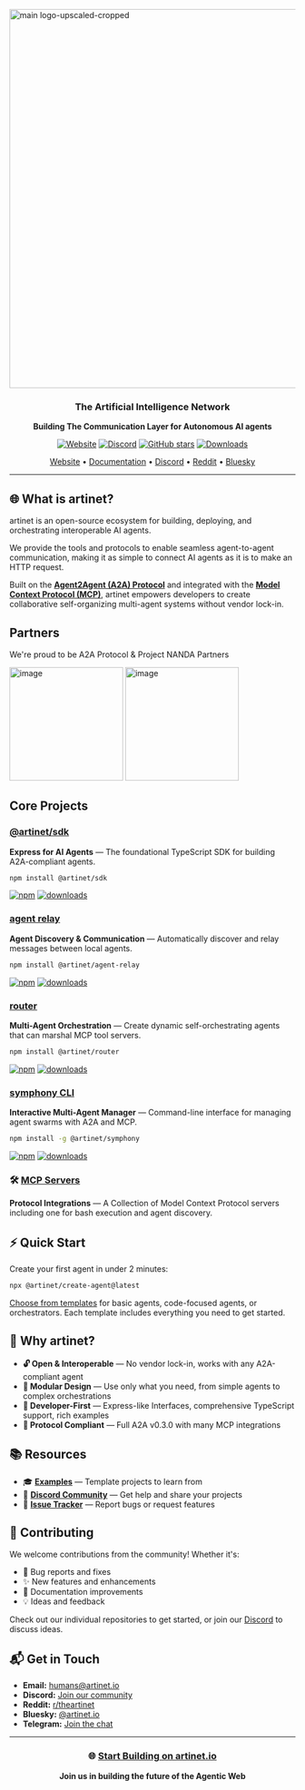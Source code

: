 <!-- Add your banner image here -->
<!-- ![artinet banner](banner.png) -->
[<img width="1941" height="668" alt="main logo-upscaled-cropped" src="https://github.com/user-attachments/assets/bbb3f41d-7630-4acd-9ecf-4d2b7c015288" />](https://artinet.io/)


<div align="center">

### The Artificial Intelligence Network

**Building The Communication Layer for Autonomous AI agents**

[![Website](https://img.shields.io/badge/🌐_Visit-artinet.io-black?style=for-the-badge)](https://artinet.io/)
[![Discord](https://img.shields.io/discord/1371405734461444147?style=for-the-badge&logo=discord&label=Discord)](https://discord.gg/DaxzSchmmX)
[![GitHub stars](https://img.shields.io/github/stars/the-artinet-project?style=for-the-badge&logo=github)](https://github.com/the-artinet-project)
[![Downloads](https://img.shields.io/npm-stat/dm/human01?style=for-the-badge&logo=npm&logoColor=red)](https://github.com/the-artinet-project)

[Website](https://artinet.io/) • [Documentation](https://artinet.io/getting-started) • [Discord](https://discord.gg/DaxzSchmmX) • [Reddit](https://www.reddit.com/r/theartinet/) • [Bluesky](https://bsky.app/profile/artinet.io)

</div>

---

## 🌐 What is artinet?

artinet is an open-source ecosystem for building, deploying, and orchestrating interoperable AI agents. 

We provide the tools and protocols to enable seamless agent-to-agent communication, making it as simple to connect AI agents as it is to make an HTTP request.

Built on the **[Agent2Agent (A2A) Protocol](https://github.com/a2aproject/A2A)** and integrated with the **[Model Context Protocol (MCP)](https://modelcontextprotocol.io)**, artinet empowers developers to create collaborative self-organizing multi-agent systems without vendor lock-in.

## Partners

We're proud to be A2A Protocol & Project NANDA Partners

<!-- <div align="center"> -->
[<img width="200" height="200" alt="image" src="https://github.com/user-attachments/assets/fde2d4e9-edeb-4e73-855b-b29293fb30f6" />](https://github.com/a2aproject/) [<img width="200" height="200" alt="image" src="https://github.com/user-attachments/assets/5e32daf3-2c3a-40f9-8b95-23d757028537" />](https://github.com/projnanda/)
<!-- </div> -->

## Core Projects

### [@artinet/sdk](https://github.com/the-artinet-project/artinet-sdk)

**Express for AI Agents** — The foundational TypeScript SDK for building A2A-compliant agents.

```bash
npm install @artinet/sdk
```

[![npm](https://img.shields.io/npm/v/@artinet/sdk.svg)](https://www.npmjs.com/package/@artinet/sdk)
[![downloads](https://img.shields.io/npm/dt/@artinet/sdk.svg)](https://www.npmjs.com/package/@artinet/sdk)

### [agent relay](https://github.com/the-artinet-project/agent-relay)

**Agent Discovery & Communication** — Automatically discover and relay messages between local agents.

```bash
npm install @artinet/agent-relay
```

[![npm](https://img.shields.io/npm/v/@artinet/agent-relay.svg)](https://www.npmjs.com/package/@artinet/agent-relay)
[![downloads](https://img.shields.io/npm/dt/@artinet/agent-relay.svg)](https://www.npmjs.com/package/@artinet/agent-relay)

### [router](https://github.com/the-artinet-project/router)

**Multi-Agent Orchestration** — Create dynamic self-orchestrating agents that can marshal MCP tool servers.

```bash
npm install @artinet/router
```

[![npm](https://img.shields.io/npm/v/@artinet/router.svg)](https://www.npmjs.com/package/@artinet/router)
[![downloads](https://img.shields.io/npm/dt/@artinet/router.svg)](https://www.npmjs.com/package/@artinet/router)

### [symphony CLI](https://github.com/the-artinet-project/cli)

**Interactive Multi-Agent Manager** — Command-line interface for managing agent swarms with A2A and MCP.

```bash
npm install -g @artinet/symphony
```

[![npm](https://img.shields.io/npm/v/@artinet/symphony.svg)](https://www.npmjs.com/package/@artinet/symphony)
[![downloads](https://img.shields.io/npm/dt/@artinet/symphony.svg)](https://www.npmjs.com/package/@artinet/symphony)

### 🛠️ [MCP Servers](https://github.com/the-artinet-project/mcp)

**Protocol Integrations** — A Collection of Model Context Protocol servers including one for bash execution and agent discovery.

## ⚡ Quick Start

Create your first agent in under 2 minutes:

```bash
npx @artinet/create-agent@latest
```

[Choose from templates](https://github.com/the-artinet-project/create-agent/tree/main/templates) for basic agents, code-focused agents, or orchestrators. Each template includes everything you need to get started.

## 🌟 Why artinet?

- **🔓 Open & Interoperable** — No vendor lock-in, works with any A2A-compliant agent
- **🧩 Modular Design** — Use only what you need, from simple agents to complex orchestrations
- **🚀 Developer-First** — Express-like Interfaces, comprehensive TypeScript support, rich examples
- **🤝 Protocol Compliant** — Full A2A v0.3.0 with many MCP integrations

## 📚 Resources

- 🎓 **[Examples](https://github.com/the-artinet-project/create-agent/tree/main/templates)** — Template projects to learn from
- 💬 **[Discord Community](https://discord.gg/DaxzSchmmX)** — Get help and share your projects
- 🐛 **[Issue Tracker](https://github.com/the-artinet-project/artinet-sdk/issues)** — Report bugs or request features

## 🤝 Contributing

We welcome contributions from the community! Whether it's:

- 🐛 Bug reports and fixes
- ✨ New features and enhancements
- 📖 Documentation improvements
- 💡 Ideas and feedback

Check out our individual repositories to get started, or join our [Discord](https://discord.gg/DaxzSchmmX) to discuss ideas.

## 📬 Get in Touch

- **Email:** humans@artinet.io
- **Discord:** [Join our community](https://discord.gg/DaxzSchmmX)
- **Reddit:** [r/theartinet](https://www.reddit.com/r/theartinet/)
- **Bluesky:** [@artinet.io](https://bsky.app/profile/artinet.io)
- **Telegram:** [Join the chat](https://t.me/+7Nu_xMhH_2ozYjBk)

---

<div align="center">

### 🌐 [Start Building on artinet.io](https://artinet.io/)

**Join us in building the future of the Agentic Web**

</div>
